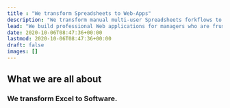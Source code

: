 ```yaml
---
title : "We transform Spreadsheets to Web-Apps" 
description: "We transform manual multi-user Spreadsheets forkflows to automated Web-Applications in a month"
lead: "We build professional Web applications for managers who are frustrated with Google Sheets/Excel in a month."
date: 2020-10-06T08:47:36+00:00
lastmod: 2020-10-06T08:47:36+00:00
draft: false
images: []
---
```



## What we are all about

### We transform Excel to Software.
